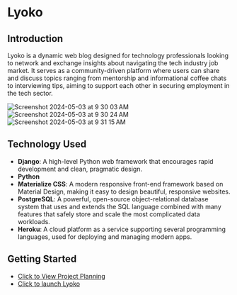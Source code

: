 # Lyoko

## Introduction

Lyoko is a dynamic web blog designed for technology professionals looking to network and exchange insights about navigating the tech industry job market. It serves as a community-driven platform where users can share and discuss topics ranging from mentorship and informational coffee chats to interviewing tips, aiming to support each other in securing employment in the tech sector.

![Screenshot 2024-05-03 at 9 30 03 AM](https://github.com/fahdm/lyoko6/assets/8414726/59d29996-c105-410a-ad10-4f62bd9a6a98)
![Screenshot 2024-05-03 at 9 30 24 AM](https://github.com/fahdm/lyoko6/assets/8414726/8a9f4aa6-0736-4058-b1de-87740043682c)
![Screenshot 2024-05-03 at 9 31 15 AM](https://github.com/fahdm/lyoko6/assets/8414726/577e6137-2cf2-4302-a317-3dbfb097ff31)
## Technology Used

- **Django**: A high-level Python web framework that encourages rapid development and clean, pragmatic design.
- **Python**
- **Materialize CSS**: A modern responsive front-end framework based on Material Design, making it easy to design beautiful, responsive websites.
- **PostgreSQL**: A powerful, open-source object-relational database system that uses and extends the SQL language combined with many features that safely store and scale the most complicated data workloads.
- **Heroku**: A cloud platform as a service supporting several programming languages, used for deploying and managing modern apps.

## Getting Started
- [Click to View Project Planning](https://trello.com/b/q2J8AEHu/lyoko)
- [Click to launch Lyoko](https://lyoko-9ab6d69f2a0f.herokuapp.com)

